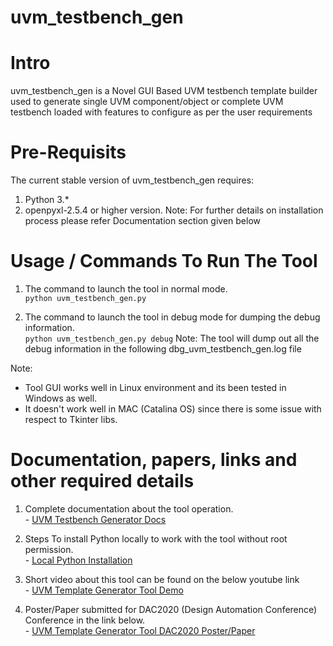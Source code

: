 # uvm_testbench_gen

# Intro
uvm_testbench_gen is a Novel GUI Based UVM testbench template builder used to generate single UVM component/object or complete UVM testbench loaded with features to configure as per the user requirements 

# Pre-Requisits
The current stable version of uvm_testbench_gen requires:
1. Python 3.*
2. openpyxl-2.5.4 or higher version.
  Note: For further details on installation process please refer Documentation section given below

# Usage / Commands To Run The Tool
1. The command to launch the tool in normal mode.<br/>`python uvm_testbench_gen.py`

2. The command to launch the tool in debug mode for dumping the debug information.<br/>`python uvm_testbench_gen.py debug`
  Note: The tool will dump out all the debug information in the following dbg_uvm_testbench_gen.log file
  
  Note: 
  - Tool GUI works well in Linux environment and its been tested in Windows as well.
  - It doesn't work well in MAC (Catalina OS) since there is some issue with respect to Tkinter libs.

# Documentation, papers, links and other required details

1. Complete documentation about the tool operation.<br/>- [UVM Testbench Generator Docs](https://github.com/hellovimo/uvm_testbench_gen/wiki/The-Novel-GUI-Based-UVM-Template-Generator)

2. Steps To install Python locally to work with the tool without root permission.<br/>- [Local Python Installation](https://hellovimo.github.io/uvm_testbench_gen/localpythoninstall.html)

3. Short video about this tool can be found on the below youtube link<br/>- [UVM Template Generator Tool Demo](https://www.youtube.com/watch?v=DNopc-QDq0o)

4. Poster/Paper submitted for DAC2020 (Design Automation Conference) Conference in the link below.<br/>- [UVM Template Generator Tool DAC2020 Poster/Paper](https://github.com/hellovimo/uvm_testbench_gen/blob/main/Documents/DAC2020_Novel_GUI_Based_UVM_Template_Builder_Vignesh_Manoharan.pdf)
